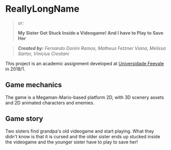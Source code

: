 # ReallyLongName
> *or:* 
> 
> **My Sister Got Stuck Inside a Videogame! And I have to Play to Save Her**
 
> ***Created by:** Fernando Donini Ramos, Matheus Fetzner Viana, Melissa Sartor, Vinícius Crestani*


This project is an academic assignment developed at [Universidade Feevale](https://www.feevale.br/) in 2018/1.


## Game mechanics
The game is a Megaman-Mario-based platform 2D, with 3D scenery assets and 2D animated characters and enemies.

## Game story
Two sisters find grandpa's old videogame and start playing. What they didn't know is that it is cursed and the older sister ends up stucked inside the videogame and the younger sister have to play to save her!
